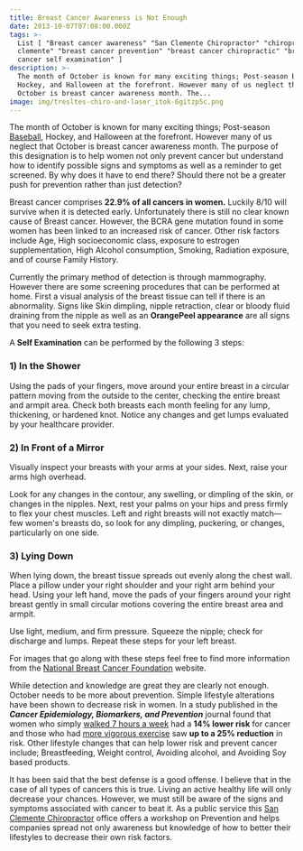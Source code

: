```yaml
---
title: Breast Cancer Awareness is Not Enough
date: 2013-10-07T07:08:00.000Z
tags: >-
  List [ "Breast cancer awareness" "San Clemente Chiropractor" "chiropractor san
  clemente" "breast cancer prevention" "breast cancer chiropractic" "breast
  cancer self examination" ]
description: >-
  The month of October is known for many exciting things; Post-season Baseball,
  Hockey, and Halloween at the forefront. However many of us neglect that
  October is breast cancer awareness month. The...
image: img/tresltes-chiro-and-laser_itok-6gitzp5c.png
---
```

The month of October is known for many exciting things; Post-season [](<>)[Baseball](12-more-baseball-players-suspended-ped-use-why-chiropractic-legal-alternative.html "Baseball Chiropractor"), Hockey, and Halloween at the forefront. However many of us neglect that October is breast cancer awareness month. The purpose of this designation is to help women not only prevent cancer but understand how to identify possible signs and symptoms as well as a reminder to get screened. By why does it have to end there? Should there not be a greater push for prevention rather than just detection?

Breast cancer comprises **22.9% of all cancers in women.** Luckily 8/10 will survive when it is detected early. Unfortunately there is still no clear known cause of Breast cancer. However, the BCRA gene mutation found in some women has been linked to an increased risk of cancer. Other risk factors include Age, High socioeconomic class, exposure to estrogen supplementation, High Alcohol consumption, Smoking, Radiation exposure, and of course Family History.

Currently the primary method of detection is through mammography. However there are some screening procedures that can be performed at home. First a visual analysis of the breast tissue can tell if there is an abnormality. Signs like Skin dimpling, nipple retraction, clear or bloody fluid draining from the nipple as well as an **OrangePeel appearance** are all signs that you need to seek extra testing.

A **Self Examination** can be performed by the following 3 steps:

### 1) In the Shower

Using the pads of your fingers, move around your entire breast in a circular pattern moving from the outside to the center, checking the entire breast and armpit area. Check both breasts each month feeling for any lump, thickening, or hardened knot. Notice any changes and get lumps evaluated by your healthcare provider.

### 2) In Front of a Mirror

Visually inspect your breasts with your arms at your sides. Next, raise your arms high overhead.

Look for any changes in the contour, any swelling, or dimpling of the skin, or changes in the nipples. Next, rest your palms on your hips and press firmly to flex your chest muscles. Left and right breasts will not exactly match—few women's breasts do, so look for any dimpling, puckering, or changes, particularly on one side.

### 3) Lying Down

When lying down, the breast tissue spreads out evenly along the chest wall. Place a pillow under your right shoulder and your right arm behind your head. Using your left hand, move the pads of your fingers around your right breast gently in small circular motions covering the entire breast area and armpit.

Use light, medium, and firm pressure. Squeeze the nipple; check for discharge and lumps. Repeat these steps for your left breast.

For images that go along with these steps feel free to find more information from the[](<>) [National Breast Cancer Foundation](http://www.nationalbreastcancer.org/breast-self-exam "national breast cancer foundation") website.

While detection and knowledge are great they are clearly not enough. October needs to be more about prevention. Simple lifestyle alterations have been shown to decrease risk in women. In a study published in the ***Cancer Epidemiology, Biomarkers, and Prevention*** journal found that women who simply[](<>) [walked 7 hours a week](http://www.medicalnewstoday.com/articles/267074.php "breast cancer walk") had a **14% lower risk** for cancer and those who had[](<>) [more vigorous exercise](power-power-walk.html "vigorous exercise") saw **up to a 25% reduction** in risk. Other lifestyle changes that can help lower risk and prevent cancer include; Breastfeeding, Weight control, Avoiding alcohol, and Avoiding Soy based products.

It has been said that the best defense is a good offense. I believe that in the case of all types of cancers this is true. Living an active healthy life will only decrease your chances. However, we must still be aware of the signs and symptoms associated with cancer to beat it. As a public service this[](<>) [San Clemente Chiropractor](../index.html "San Clemente Chiropractor") office offers a workshop on Prevention and helps companies spread not only awareness but knowledge of how to better their lifestyles to decrease their own risk factors.